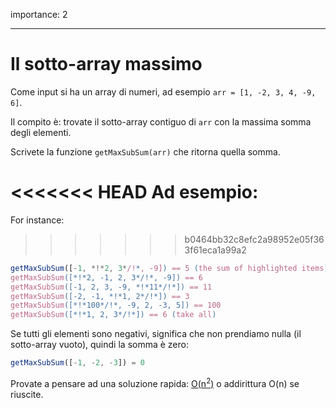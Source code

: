 importance: 2

---

# Il sotto-array massimo

Come input si ha un array di numeri, ad esempio `arr = [1, -2, 3, 4, -9, 6]`.

Il compito è: trovate il sotto-array contiguo di `arr` con la massima somma degli elementi.

Scrivete la funzione `getMaxSubSum(arr)` che ritorna quella somma.

<<<<<<< HEAD
Ad esempio: 
=======
For instance:
>>>>>>> b0464bb32c8efc2a98952e05f363f61eca1a99a2

```js
getMaxSubSum([-1, *!*2, 3*/!*, -9]) == 5 (the sum of highlighted items)
getMaxSubSum([*!*2, -1, 2, 3*/!*, -9]) == 6
getMaxSubSum([-1, 2, 3, -9, *!*11*/!*]) == 11
getMaxSubSum([-2, -1, *!*1, 2*/!*]) == 3
getMaxSubSum([*!*100*/!*, -9, 2, -3, 5]) == 100
getMaxSubSum([*!*1, 2, 3*/!*]) == 6 (take all)
```

Se tutti gli elementi sono negativi, significa che non prendiamo nulla (il sotto-array vuoto), quindi la somma è zero:

```js
getMaxSubSum([-1, -2, -3]) = 0
```

Provate a pensare ad una soluzione rapida: [O(n<sup>2</sup>)](https://en.wikipedia.org/wiki/Big_O_notation) o addirittura O(n) se riuscite.
